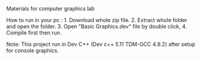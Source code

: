Materials for computer graphics lab

How to run in your pc :
    1. Download whole zip file.
    2. Extract whole folder and open the folder.
    3. Open "Basic Graphics.dev" file by double click,
    4. Compile first then run.

Note: This project run in Dev C++ (Dev c++ 5.11 TDM-GCC 4.9.2) after setup for console graphics.
